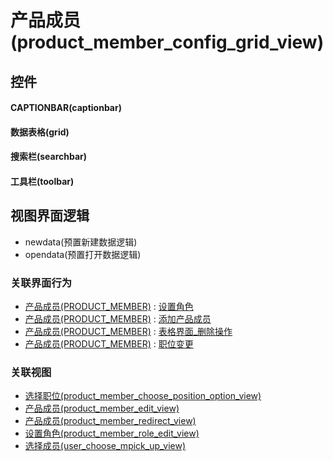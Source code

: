 # 产品成员(product_member_config_grid_view)  <!-- {docsify-ignore-all} -->



## 控件
#### CAPTIONBAR(captionbar)
#### 数据表格(grid)
#### 搜索栏(searchbar)
#### 工具栏(toolbar)

## 视图界面逻辑
  * newdata(预置新建数据逻辑)
  * opendata(预置打开数据逻辑)


### 关联界面行为
  * [产品成员(PRODUCT_MEMBER)](module/ProdMgmt/product_member) : [设置角色](module/ProdMgmt/product_member#界面行为)
  * [产品成员(PRODUCT_MEMBER)](module/ProdMgmt/product_member) : [添加产品成员](module/ProdMgmt/product_member#界面行为)
  * [产品成员(PRODUCT_MEMBER)](module/ProdMgmt/product_member) : [表格界面_删除操作](module/ProdMgmt/product_member#界面行为)
  * [产品成员(PRODUCT_MEMBER)](module/ProdMgmt/product_member) : [职位变更](module/ProdMgmt/product_member#界面行为)

### 关联视图
  * [选择职位(product_member_choose_position_option_view)](app/view/product_member_choose_position_option_view)
  * [产品成员(product_member_edit_view)](app/view/product_member_edit_view)
  * [产品成员(product_member_redirect_view)](app/view/product_member_redirect_view)
  * [设置角色(product_member_role_edit_view)](app/view/product_member_role_edit_view)
  * [选择成员(user_choose_mpick_up_view)](app/view/user_choose_mpick_up_view)

<script>
 const { createApp } = Vue
  createApp({
    data() {
      return {

      }
    }
  }).use(ElementPlus).mount('#app')
</script>